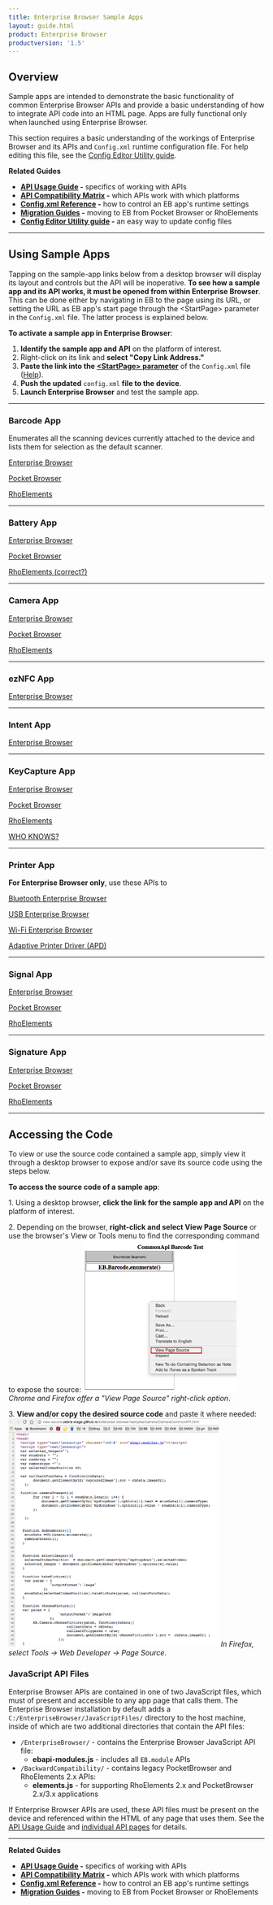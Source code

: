 ```yaml
---
title: Enterprise Browser Sample Apps
layout: guide.html
product: Enterprise Browser
productversion: '1.5'
---
```

## Overview 

Sample apps are intended to demonstrate the basic functionality of common Enterprise Browser APIs and provide a basic understanding of how to integrate API code into an HTML page. Apps are fully functional only when launched using Enterprise Browser. 

This section requires a basic understanding of the workings of Enterprise Browser and its APIs and `Config.xml` runtime configuration file. For help editing this file, see the [Config Editor Utility guide](../ConfigEditor). 

**Related Guides**

* **[API Usage Guide](../apioverview) -** specifics of working with APIs
* **[API Compatibility Matrix](../../guide/compatibility) -** which APIs work with which platforms
* **[Config.xml Reference](../configreference) -** how to control an EB app's runtime settings
* **[Migration Guides](../) -** moving to EB from Pocket Browser or RhoElements
* **[Config Editor Utility guide](../ConfigEditor) -** an easy way to update config files

-----
## Using Sample Apps
Tapping on the sample-app links below from a desktop browser will display its layout and controls but the API will be inoperative. **To see how a sample app and its API works, it must be opened from within Enterprise Browser**. This can be done either by navigating in EB to the page using its URL, or setting the URL as EB app's start page through the &lt;StartPage> parameter in the `Config.xml` file. The latter process is explained below. 

**To activate a sample app in Enterprise Browser**:

1. **Identify the sample app and API** on the platform of interest. 
2. Right-click on its link and **select "Copy Link Address."** 
3. **Paste the link into the [&lt;StartPage> parameter](../configreference/#startpage)** of the `Config.xml` file ([Help](../ConfigEditor)). 
4. **Push the updated** `config.xml` **file to the device**.  
5. **Launch Enterprise Browser** and test the sample app.

-----

### Barcode App
Enumerates all the scanning devices currently attached to the device and lists them for selection as the default scanner.    

[Enterprise Browser](../../../samples/barcode/EB_Barcode_API.html)

[Pocket Browser](../../../samples/barcode/PB_Scanner_API.html)

[RhoElements](../../../samples/barcode/RE_Scanner_API.html)

-----

### Battery App
[Enterprise Browser](../../../samples/battery/BatteryCommAPI.html)

[Pocket Browser](../../../samples/battery/BatteryPB.html)

[RhoElements (correct?)](../../../samples/battery/Battery2.2API.html)

-----

### Camera App
[Enterprise Browser](../../../samples/camera/CameraCommonAPI.html)

[Pocket Browser](../../../samples/camera/CameraPB.html)

[RhoElements](../../../samples/camera/Camera2.2API.html)

-----

### ezNFC App
[Enterprise Browser](../../../samples/eznfc/ezNFC_CommonAPI.html)

-----

### Intent App
[Enterprise Browser](../../../samples/Intent/intent.html)

-----

### KeyCapture App
[Enterprise Browser](../../../samples/keycapture/KeyCommAPI.html)

[Pocket Browser](../../../samples/keycapture/KeyPB.html)

[RhoElements](../../../samples/keycapture/Key2.2API.html)

[WHO KNOWS?](../../../samples/keycapture/Remap.html)

-----

### Printer App
**For Enterprise Browser only**, use these APIs to   

[Bluetooth Enterprise Browser](../../../samples/printer/BT_CommonAPI.html)

[USB Enterprise Browser](../../../samples/printer/USB_CommonAPI.html)

[Wi-Fi Enterprise Browser](../../../samples/printer/WIFI_CommonAPI.html)

[Adaptive Printer Driver (APD)](../../../samples/printer/APD_2_2API.html)

-----

### Signal App
[Enterprise Browser](../../../samples/signal/SignalCommAPI.html)

[Pocket Browser](../../../samples/signal/SignalPB.html)

[RhoElements](../../../samples/signal/Signal2.2API.html)

-----

### Signature App
[Enterprise Browser](../../../samples/signature/SignatureCommAPI.html)

[Pocket Browser](../../../samples/signature/SignaturePB.html)

[RhoElements](../../../samples/signature/Signature2.2API.html)

-----

## Accessing the Code
To view or use the source code contained a sample app, simply view it through a desktop browser to expose and/or save its source code using the steps below. 

**To access the source code of a sample app**:

&#49;. Using a desktop browser, **click the link for the sample app and API** on the platform of interest. 

&#50;. Depending on the browser, **right-click and select View Page Source** or use the browser's View or Tools menu to find the corresponding command to expose the source: 
<img style="height:300px" src="right-click_view_source.png"/>
_Chrome and Firefox offer a "View Page Source" right-click option_. 
<br>

&#51;. **View and/or copy the desired source code** and paste it where needed:  
<img style="height:450px" src="camera_source.png"/>
_In Firefox, select Tools -> Web Developer -> Page Source_. 
<br>

### JavaScript API Files
Enterprise Browser APIs are contained in one of two JavaScript files, which must of present and accessible to any app page that calls them. The Enterprise Browser installation by default adds a `C:/EnterpriseBrowser/JavaScriptFiles/` directory to the host machine, inside of which are two additional directories that contain the API files:

* `/EnterpriseBrowser/` - contains the Enterprise Browser JavaScript API file:
  * **ebapi-modules.js** - includes all `EB.module` APIs 
* `/BackwardCompatibility/` - contains legacy PocketBrowser and RhoElements 2.x APIs:
  * **elements.js** - for supporting RhoElements 2.x and PocketBrowser 2.x/3.x applications 

If Enterprise Browser APIs are used, these API files must be present on the device and referenced within the HTML of any page that uses them. See the [API Usage Guide](../apioverview) and [individual API pages](../../api) for details. 

-----

**Related Guides**

* **[API Usage Guide](../apioverview) -** specifics of working with APIs
* **[API Compatibility Matrix](../../guide/compatibility) -** which APIs work with which platforms
* **[Config.xml Reference](../configreference) -** how to control an EB app's runtime settings
* **[Migration Guides](../) -** moving to EB from Pocket Browser or RhoElements

